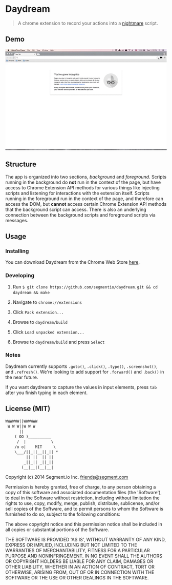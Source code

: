 
# Daydream

> A chrome extension to record your actions into a [nightmare](https://github.com/segmentio/nightmare) script.

## Demo

![Demo](app/background/images/demo.gif)

## Structure

The app is organized into two sections, *background* and *foreground*. Scripts running in the background do **not** run in the context of the page, but have access to Chrome Extension API methods for various things like injecting scripts and listening for interactions with the extension itself. Scripts running in the foreground run in the context of the page, and therefore can access the DOM, but **cannot** access certain Chrome Extension API methods that the background script can access. There is also an underlying connection between the background scripts and foreground scripts via messages.

## Usage

### Installing

You can download Daydream from the Chrome Web Store [here](https://chrome.google.com/webstore/detail/daydream/oajnmbophdhdobfpalhkfgahchpcoali).

### Developing

1. Run ```$ git clone https://github.com/segmentio/daydream.git && cd daydream && make```

2. Navigate to `chrome://extensions`

3. Click `Pack extension...`

4. Browse to `daydream/build`

5. Click `Load unpacked extension...`

6. Browse to `daydream/build` and press `Select`

### Notes

Daydream currently supports `.goto()`, `.click()`, `.type()`, `.screenshot()`, and `.refresh()`. We're looking to add support for `.forward()` and `.back()` in the near future.

If you want daydream to capture the values in input elements, press `tab` after you finish typing in each element.

## License (MIT)

```
WWWWWW||WWWWWW
 W W W||W W W
      ||
    ( OO )__________
     /  |           \
    /o o|    MIT     \
    \___/||_||__||_|| *
         || ||  || ||
        _||_|| _||_||
       (__|__|(__|__|
```

Copyright (c) 2014 Segment.io Inc. <friends@segment.com>

Permission is hereby granted, free of charge, to any person obtaining a copy of this software and associated documentation files (the 'Software'), to deal in the Software without restriction, including without limitation the rights to use, copy, modify, merge, publish, distribute, sublicense, and/or sell copies of the Software, and to permit persons to whom the Software is furnished to do so, subject to the following conditions:

The above copyright notice and this permission notice shall be included in all copies or substantial portions of the Software.

THE SOFTWARE IS PROVIDED 'AS IS', WITHOUT WARRANTY OF ANY KIND, EXPRESS OR IMPLIED, INCLUDING BUT NOT LIMITED TO THE WARRANTIES OF MERCHANTABILITY, FITNESS FOR A PARTICULAR PURPOSE AND NONINFRINGEMENT. IN NO EVENT SHALL THE AUTHORS OR COPYRIGHT HOLDERS BE LIABLE FOR ANY CLAIM, DAMAGES OR OTHER LIABILITY, WHETHER IN AN ACTION OF CONTRACT, TORT OR OTHERWISE, ARISING FROM, OUT OF OR IN CONNECTION WITH THE SOFTWARE OR THE USE OR OTHER DEALINGS IN THE SOFTWARE.
